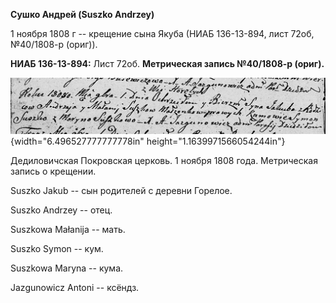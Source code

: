 **Сушко Андрей (Suszko Andrzey)**

1 ноября 1808 г -- крещение сына Якуба (НИАБ 136-13-894, лист 72об,
№40/1808-р (ориг)).

**НИАБ 136-13-894:** Лист 72об. **Метрическая запись №40/1808-р
(ориг).**

![](./media/d1f7821157c5de5b78d5c7a690100227abe11cb4.png){width="6.496527777777778in"
height="1.1639971566054244in"}

Дедиловичская Покровская церковь. 1 ноября 1808 года. Метрическая запись
о крещении.

Suszko Jakub -- сын родителей с деревни Горелое.

Suszko Andrzey -- отец.

Suszkowa Małanija -- мать.

Suszko Symon -- кум.

Suszkowa Maryna -- кума.

Jazgunowicz Antoni -- ксёндз.
